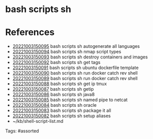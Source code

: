 # bash scripts sh

# References
- [20221003150095](/zet/20221003150095/README.md) bash scripts sh autogenerate all languages
- [20221003150094](/zet/20221003150094/README.md) bash scripts sh nmap script types
- [20221003150093](/zet/20221003150093/README.md) bash scripts sh destroy containers and images
- [20221003150092](/zet/20221003150092/README.md) bash scripts sh get tags
- [20221003150091](/zet/20221003150091/README.md) bash scripts sh ubuntu dockerfile template
- [20221003150090](/zet/20221003150090/README.md) bash scripts sh run docker catch rev shell
- [20221003150089](/zet/20221003150089/README.md) bash scripts sh run docker catch rev shell
- [20221003150088](/zet/20221003150088/README.md) bash scripts sh get ip tmux
- [20221003150087](/zet/20221003150087/README.md) bash scripts sh getip
- [20221003150086](/zet/20221003150086/README.md) bash scripts sh java8
- [20221003150085](/zet/20221003150085/README.md) bash scripts sh named pipe to netcat
- [20221003150084](/zet/20221003150084/README.md) bash scripts sh oracle
- [20221003150083](/zet/20221003150083/README.md) bash scripts sh package it all
- [20221003150082](/zet/20221003150082/README.md) bash scripts sh setup aliases
- ~/kb/shell-script-list.md

Tags:
    #assorted
